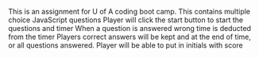 This is an assignment for U of A coding boot camp.
This contains  multiple choice JavaScript questions
Player will click the start button to start the questions and timer
When a question is answered wrong time is deducted from the timer
Players correct answers will be kept and at the end of time, or all questions answered.
Player will be able to put in initials with score

